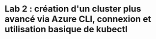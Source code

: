 # Lab 2 : création d'un cluster plus avancé via Azure CLI, connexion et utilisation basique de kubectl
